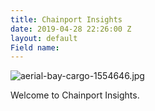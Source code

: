 ```yaml
---
title: Chainport Insights
date: 2019-04-28 22:26:00 Z
layout: default
Field name: 
---
```


![aerial-bay-cargo-1554646.jpg](/uploads/aerial-bay-cargo-1554646.jpg)

Welcome to Chainport Insights.
